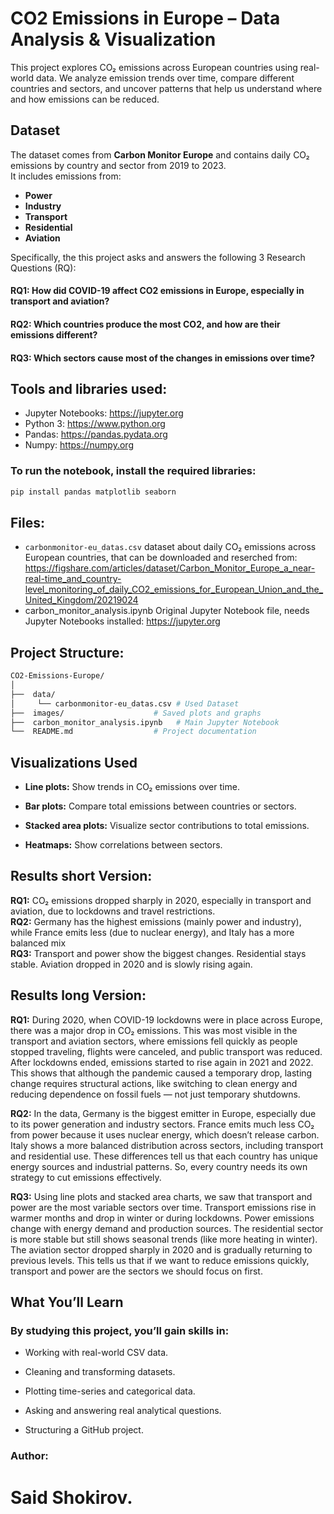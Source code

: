 # CO2 Emissions in Europe – Data Analysis & Visualization

This project explores CO₂ emissions across European countries using real-world data. We analyze emission trends over time, compare different countries and sectors, and uncover patterns that help us understand where and how emissions can be reduced.

## Dataset

The dataset comes from **Carbon Monitor Europe** and contains daily CO₂ emissions by country and sector from 2019 to 2023.  
It includes emissions from:
- **Power**
- **Industry**
- **Transport**
- **Residential**
- **Aviation**


Specifically, the this project asks and answers the following 3 Research Questions (RQ):
#### RQ1: How did COVID-19 affect CO2 emissions in Europe, especially in transport and aviation?
#### RQ2: Which countries produce the most CO2, and how are their emissions different?
#### RQ3: Which sectors cause most of the changes in emissions over time?

## Tools and libraries used:
- Jupyter Notebooks: https://jupyter.org
- Python 3: https://www.python.org
- Pandas: https://pandas.pydata.org
- Numpy: https://numpy.org

### To run the notebook, install the required libraries:

```bash
pip install pandas matplotlib seaborn
```
## Files:
- `carbonmonitor-eu_datas.csv` dataset about daily CO₂ emissions across European countries, that can be downloaded and reserched from: https://figshare.com/articles/dataset/Carbon_Monitor_Europe_a_near-real-time_and_country-level_monitoring_of_daily_CO2_emissions_for_European_Union_and_the_United_Kingdom/20219024
- carbon_monitor_analysis.ipynb Original Jupyter Notebook file, needs Jupyter Notebooks installed: https://jupyter.org

## Project Structure:
```bash
CO2-Emissions-Europe/
│
├──  data/
│     └── carbonmonitor-eu_datas.csv # Used Dataset
├──  images/                    # Saved plots and graphs
├──  carbon_monitor_analysis.ipynb   # Main Jupyter Notebook
└──  README.md                  # Project documentation
```

## Visualizations Used
- **Line plots:** Show trends in CO₂ emissions over time.

- **Bar plots:** Compare total emissions between countries or sectors.

- **Stacked area plots:** Visualize sector contributions to total emissions.

- **Heatmaps:** Show correlations between sectors.



## Results short Version:
**RQ1:** CO₂ emissions dropped sharply in 2020, especially in transport and aviation, due to lockdowns and travel restrictions.<br/>
**RQ2:** Germany has the highest emissions (mainly power and industry), while France emits less (due to nuclear energy), and Italy has a more balanced mix<br/>
**RQ3:** Transport and power show the biggest changes. Residential stays stable. Aviation dropped in 2020 and is slowly rising again.<br/>

## Results long Version:
**RQ1:** During 2020, when COVID-19 lockdowns were in place across Europe, there was a major drop in CO₂ emissions. This was most visible in the transport and aviation sectors, where emissions fell quickly as people stopped traveling, flights were canceled, and public transport was reduced.
After lockdowns ended, emissions started to rise again in 2021 and 2022. This shows that although the pandemic caused a temporary drop, lasting change requires structural actions, like switching to clean energy and reducing dependence on fossil fuels — not just temporary shutdowns.<br/>

**RQ2:** In the data, Germany is the biggest emitter in Europe, especially due to its power generation and industry sectors. France emits much less CO₂ from power because it uses nuclear energy, which doesn’t release carbon. Italy shows a more balanced distribution across sectors, including transport and residential use.
These differences tell us that each country has unique energy sources and industrial patterns. So, every country needs its own strategy to cut emissions effectively.<br/>

**RQ3:** Using line plots and stacked area charts, we saw that transport and power are the most variable sectors over time. Transport emissions rise in warmer months and drop in winter or during lockdowns. Power emissions change with energy demand and production sources.
The residential sector is more stable but still shows seasonal trends (like more heating in winter). The aviation sector dropped sharply in 2020 and is gradually returning to previous levels.
This tells us that if we want to reduce emissions quickly, transport and power are the sectors we should focus on first.
<br/>

## What You’ll Learn
### By studying this project, you’ll gain skills in:

- Working with real-world CSV data.

- Cleaning and transforming datasets.

- Plotting time-series and categorical data.

- Asking and answering real analytical questions.

- Structuring a GitHub project.

###  Author: 
# Said Shokirov.
